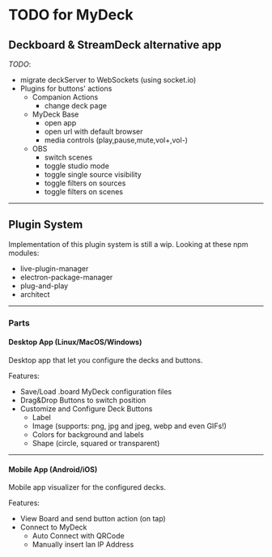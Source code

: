 # TODO for MyDeck

## Deckboard & StreamDeck alternative app

*TODO*:

- migrate deckServer to WebSockets (using socket.io)
- Plugins for buttons' actions
  - Companion Actions
    - change deck page
  - MyDeck Base
    - open app
    - open url with default browser
    - media controls (play,pause,mute,vol+,vol-)
  - OBS
    - switch scenes
    - toggle studio mode
    - toggle single source visibility
    - toggle filters on sources
    - toggle filters on scenes

---

## Plugin System

Implementation of this plugin system is still a wip. Looking at these npm modules:

- live-plugin-manager
- electron-package-manager
- plug-and-play
- architect

---

### Parts

#### Desktop App (Linux/MacOS/Windows)

Desktop app that let you configure the decks and buttons.

Features:

- Save/Load .board MyDeck configuration files
- Drag&Drop Buttons to switch position
- Customize and Configure Deck Buttons
  - Label
  - Image (supports: png, jpg and jpeg, webp and even GIFs!)
  - Colors for background and labels
  - Shape (circle, squared or transparent)

---

#### Mobile App (Android/iOS)

Mobile app visualizer for the configured decks.

Features:

- View Board and send button action (on tap)
- Connect to MyDeck
  - Auto Connect with QRCode
  - Manually insert lan IP Address
